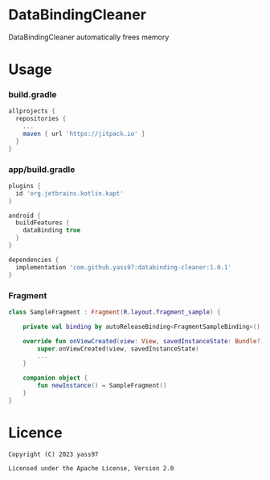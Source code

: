 # DataBindingCleaner
DataBindingCleaner automatically frees memory

# Usage

### build.gradle
```groovy
allprojects {
  repositories {
    ...
    maven { url 'https://jitpack.io' }
  }
}
```

### app/build.gradle
```groovy
plugins {
  id 'org.jetbrains.kotlin.kapt'
}

android {
  buildFeatures {
    dataBinding true
  }
}

dependencies {
  implementation 'com.github.yass97:databinding-cleaner:1.0.1'
}
```

### Fragment
```kotlin
class SampleFragment : Fragment(R.layout.fragment_sample) {

    private val binding by autoReleaseBinding<FragmentSampleBinding>()

    override fun onViewCreated(view: View, savedInstanceState: Bundle?) {
        super.onViewCreated(view, savedInstanceState)
        ...
    }

    companion object {
        fun newInstance() = SampleFragment()
    }
}
```

# Licence
```
Copyright (C) 2023 yass97

Licensed under the Apache License, Version 2.0
```
